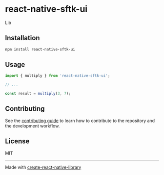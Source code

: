 # react-native-sftk-ui

Lib

## Installation

```sh
npm install react-native-sftk-ui
```

## Usage


```js
import { multiply } from 'react-native-sftk-ui';

// ...

const result = multiply(3, 7);
```


## Contributing

See the [contributing guide](CONTRIBUTING.md) to learn how to contribute to the repository and the development workflow.

## License

MIT

---

Made with [create-react-native-library](https://github.com/callstack/react-native-builder-bob)
